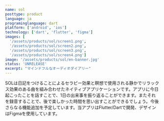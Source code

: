 ```yaml
---
name: sol
posttype: product
language: ja
programinglanguage: dart
platform: ['android', 'ios']
technology: ['dart', 'flutter', 'figma']
images: [
  '/assets/products/sol/screen1.png',
  '/assets/products/sol/screen2.png',
  '/assets/products/sol/screen3.png',
  '/assets/products/sol/screen4.png']
image: '/assets/products/sol/en-banner.jpg'
status: 'UNRELEASE'
excerpt: "マインドフルなオーディオダイアリー"
---
```

SOLは日記をつけることによるセラピー効果と瞑想で使用される静かでリラックス効果のある曲を組み合わせたネイティブアプリケーションです。アプリに今日起こったことを話すことで、1日の出来事を振り返ることができます。またそれを録音することで、後で楽しかった時間を思い出すことができるでしょう。今後さらなる機能追加を予定しています。当アプリはFlutter/Dartで開発、デザインはFigmaを使用しています。
